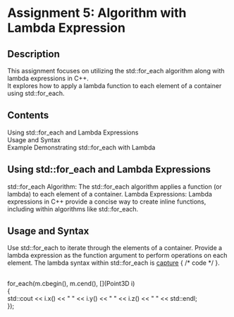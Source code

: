 # Assignment 5: Algorithm with Lambda Expression
## Description
This assignment focuses on utilizing the std::for_each algorithm along with lambda expressions in C++.<br>
It explores how to apply a lambda function to each element of a container using std::for_each.

## Contents
Using std::for_each and Lambda Expressions<br>
Usage and Syntax<br>
Example Demonstrating std::for_each with Lambda<br>

## Using std::for_each and Lambda Expressions
std::for_each Algorithm: The std::for_each algorithm applies a function (or lambda) to each element of a container.
Lambda Expressions: Lambda expressions in C++ provide a concise way to create inline functions, including within algorithms like std::for_each.
## Usage and Syntax
Use std::for_each to iterate through the elements of a container.
Provide a lambda expression as the function argument to perform operations on each element.
The lambda syntax within std::for_each is [capture](parameters) { /* code */ }.
##
for_each(m.cbegin(), m.cend(), [](Point3D i)<br>
             {<br>
                 std::cout << i.x() << " " << i.y() << " " << i.z() << " " << std::endl;<br>
             });<br>
